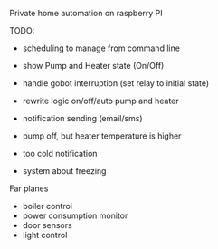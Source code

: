 Private home automation on raspberry PI

TODO:
- scheduling to manage from command line
- show Pump and Heater state (On/Off)
- handle gobot interruption (set relay to initial state)

- rewrite logic on/off/auto pump and heater
- notification sending (email/sms)
 - pump off, but heater temperature is higher
 - too cold notification
 - system about freezing


Far planes
- boiler control
- power consumption monitor
- door sensors
- light control
